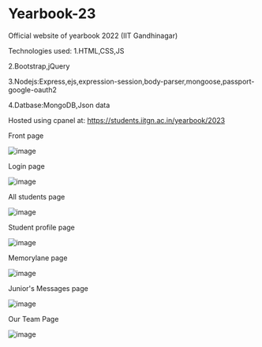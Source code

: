 # Yearbook-23
Official website of yearbook 2022 (IIT Gandhinagar)

Technologies used:
1.HTML,CSS,JS

2.Bootstrap,jQuery

3.Nodejs:Express,ejs,expression-session,body-parser,mongoose,passport-google-oauth2

4.Datbase:MongoDB,Json data

Hosted using cpanel at: https://students.iitgn.ac.in/yearbook/2023

Front page

![image](https://github.com/Shriyash1234/Yearbook-23/assets/105843099/ad3c1e57-38cf-49bd-af3b-92c863e193ab)

Login page

![image](https://github.com/Shriyash1234/Yearbook-23/assets/105843099/05ae7404-a2fe-4f03-b45f-953e92f0a4c8)

All students page

![image](https://github.com/Shriyash1234/Yearbook-23/assets/105843099/308688e2-3818-4efe-bc60-b4fc93a41c5f)

Student profile page

![image](https://github.com/Shriyash1234/Yearbook-23/assets/105843099/11592e4f-bd26-4d7f-a659-b8169523ae79)

Memorylane page

![image](https://github.com/Shriyash1234/Yearbook-23/assets/105843099/279e3746-47d2-46c4-99f1-b2addd905ac6)

Junior's Messages page

![image](https://github.com/Shriyash1234/Yearbook-23/assets/105843099/679bc82a-a513-4316-861d-c416ffbc037b)

Our Team Page

![image](https://github.com/Shriyash1234/Yearbook-23/assets/105843099/f4a63ef0-dff9-48b8-a047-ca4631a70491)

